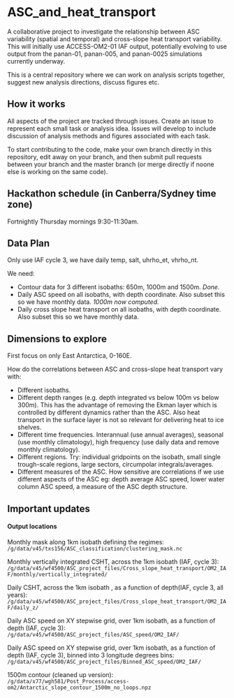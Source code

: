 # ASC_and_heat_transport

A collaborative project to investigate the relationship between ASC variability (spatial and temporal) and cross-slope heat transport variability. This will initially use ACCESS-OM2-01 IAF output, potentially evolving to use output from the panan-01, panan-005, and panan-0025 simulations currently underway.

This is a central repository where we can work on analysis scripts together, suggest new analysis directions, discuss figures etc.

## How it works
All aspects of the project are tracked through issues. Create an issue to represent each small task or analysis idea. Issues will develop to include discussion of analysis methods and figures associated with each task.

To start contributing to the code, make your own branch directly in this repository, edit away on your branch, and then submit pull requests between your branch and the master branch (or merge directly if noone else is working on the same code).

## Hackathon schedule (in Canberra/Sydney time zone)

Fortnightly Thursday mornings 9:30-11:30am.

## Data Plan

Only use IAF cycle 3, we have daily temp, salt, uhrho_et, vhrho_nt.

We need:
* Contour data for 3 different isobaths: 650m, 1000m and 1500m. _Done._
* Daily ASC speed on all isobaths, with depth coordinate. Also subset this so we have monthly data. _1000m now computed._
* Daily cross slope heat transport on all isobaths, with depth coordinate. Also subset this so we have monthly data.

## Dimensions to explore

First focus on only East Antarctica, 0-160E.

How do the correlations between ASC and cross-slope heat transport vary with:
* Different isobaths.
* Different depth ranges (e.g. depth integrated vs below 100m vs below 300m). This has the advantage of removing the Ekman layer which is controlled by different dynamics rather than the ASC. Also heat transport in the surface layer is not so relevant for delivering heat to ice shelves.
* Different time frequencies. Interannual (use annual averages), seasonal (use monthly climatology), high frequency (use daily data and remove monthly climatology).
* Different regions. Try: individual gridpoints on the isobath, small single trough-scale regions, large sectors, circumpolar integrals/averages.
* Different measures of the ASC. How sensitive are correlations if we use different aspects of the ASC eg: depth average ASC speed, lower water column ASC speed, a measure of the ASC depth structure.

## Important updates

#### Output locations
Monthly mask along 1km isobath defining the regimes: `/g/data/v45/txs156/ASC_classification/clustering_mask.nc`

Monthly vertically integrated CSHT, across the 1km isobath (IAF, cycle 3): `/g/data/v45/wf4500/ASC_project_files/Cross_slope_heat_transport/OM2_IAF/monthly/vertically_integrated/` 

Daily CSHT, across the 1km isobath , as a function of depth(IAF, cycle 3, all years): `/g/data/v45/wf4500/ASC_project_files/Cross_slope_heat_transport/OM2_IAF/daily_z/`

Daily ASC speed on XY stepwise grid, over 1km isobath, as a function of depth (IAF, cycle 3): `/g/data/v45/wf4500/ASC_project_files/ASC_speed/OM2_IAF/`

Daily ASC speed on XY stepwise grid, over 1km isobath, as a function of depth (IAF, cycle 3), binned into 3 longitude degrees bins: 
`/g/data/v45/wf4500/ASC_project_files/Binned_ASC_speed/OM2_IAF/`

1500m contour (cleaned up version):
`/g/data/x77/wgh581/Post_Process/access-om2/Antarctic_slope_contour_1500m_no_loops.npz`
